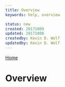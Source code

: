 ```yaml
---
title: Overview
keywords: help, overview

status: new
created: 20171009
updated: 20171008
createdby: Kevin D. Wolf
updatedby: Kevin D. Wolf
---
```

[Home](Index.md)

# Overview

